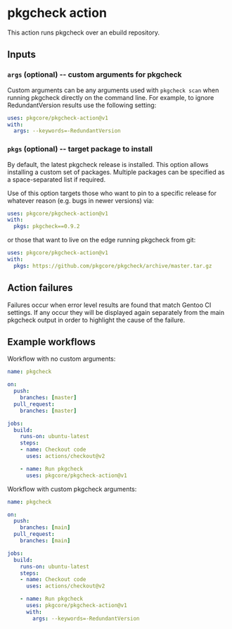# pkgcheck action

This action runs pkgcheck over an ebuild repository.

## Inputs

### `args` (optional) -- custom arguments for pkgcheck

Custom arguments can be any arguments used with ``pkgcheck scan`` when running
pkgcheck directly on the command line. For example, to ignore RedundantVersion
results use the following setting:

```yaml
uses: pkgcore/pkgcheck-action@v1
with:
  args: --keywords=-RedundantVersion
```

### `pkgs` (optional) -- target package to install

By default, the latest pkgcheck release is installed. This option allows
installing a custom set of packages. Multiple packages can be specified as a
space-separated list if required.

Use of this option targets those who want to pin to a specific release for
whatever reason (e.g. bugs in newer versions) via:

```yaml
uses: pkgcore/pkgcheck-action@v1
with:
  pkgs: pkgcheck==0.9.2
```

or those that want to live on the edge running pkgcheck from git:

```yaml
uses: pkgcore/pkgcheck-action@v1
with:
  pkgs: https://github.com/pkgcore/pkgcheck/archive/master.tar.gz
```

## Action failures

Failures occur when error level results are found that match Gentoo CI
settings. If any occur they will be displayed again separately from the main
pkgcheck output in order to highlight the cause of the failure.

## Example workflows

Workflow with no custom arguments:

```yaml
name: pkgcheck

on:
  push:
    branches: [master]
  pull_request:
    branches: [master]

jobs:
  build:
    runs-on: ubuntu-latest
    steps:
    - name: Checkout code
      uses: actions/checkout@v2

    - name: Run pkgcheck
      uses: pkgcore/pkgcheck-action@v1
```

Workflow with custom pkgcheck arguments:

```yaml
name: pkgcheck

on:
  push:
    branches: [main]
  pull_request:
    branches: [main]

jobs:
  build:
    runs-on: ubuntu-latest
    steps:
    - name: Checkout code
      uses: actions/checkout@v2

    - name: Run pkgcheck
      uses: pkgcore/pkgcheck-action@v1
      with:
        args: --keywords=-RedundantVersion
```
